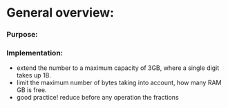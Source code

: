 # General overview:

### Purpose:

### Implementation:
- extend the number to a maximum capacity of 3GB, where a single digit takes up 1B.
- limit the maximum number of bytes taking into account, how many RAM GB is free.
- good practice! reduce before any operation the fractions